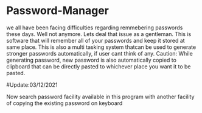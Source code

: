 # Password-Manager
we all have been facing difficulties regarding remmebering passwords these days.
Well not anymore.
Lets deal that issue as a gentleman.
This is software that will remember all of your passwords and keep it stored at same place.
This is also a multi tasking system thatcan be used to generate stronger passwords automatically, if user cant think of any.
Caution: While generating password, new password is also automatically copied to clipboard that can be directly pasted to whichever place you want it to be pasted.

#Update:03/12/2021

Now search password facility available in this program with another facility of copying the existing password on keyboard

